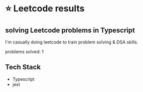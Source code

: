 # :star: Leetcode results

## solving Leetcode problems in Typescript

I'm casually doing leetcode to train problem solving & DSA skills.

problems solved: 1

## Tech Stack
+ Typescript
+ jest